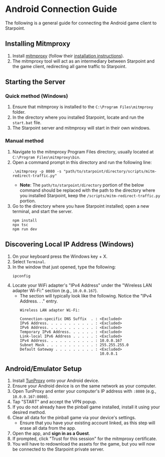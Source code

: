 # Android Connection Guide
The following is a general guide for connecting the Android game client to Starpoint.

## Installing Mitmproxy
1. Install [mitmproxy](https://mitmproxy.org) (follow their [installation instructions](https://docs.mitmproxy.org/stable/overview-installation/)).
2. The mitmproxy tool will act as an intermediary between Starpoint and the game client, redirecting all game traffic to Starpoint.

## Starting the Server
### Quick method (Windows)
1. Ensure that mitmproxy is installed to the ``C:\Program Files\mitmproxy`` folder.
2. In the directory where you installed Starpoint, locate and run the ``start.bat`` file.
3. The Starpoint server and mitmproxy will start in their own windows.
### Manual method
1. Navigate to the mitmproxy Program Files directory, usually located at ``C:\Program Files\mitmproxy\bin``.
2. Open a command prompt in this directory and run the following line:
   ```
   .\mitmproxy -p 8080 -s "path/to/starpoint/directory/scripts/mitm-redirect-traffic.py"
   ```
   - **Note**: The ``path/to/starpoint/directory`` portion of the below command should be replaced with the path to the directory where you installed Starpoint, keep the ``/scripts/mitm-redirect-traffic.py`` portion.
3. Go to the directory where you have Starpoint installed; open a new terminal, and start the server.
   ```
   npm install
   npx tsc
   npm run dev
   ```

## Discovering Local IP Address (Windows)
1. On your keyboard press the Windows key + X.
2. Select ``Terminal``.
2. In the window that just opened, type the following:
   ```
   ipconfig
   ```
3. Locate your WiFi adapter's "IPv4 Address" under the "Wireless LAN adapter Wi-Fi:" section (e.g., `10.0.0.167`).
   - The section will typically look like the following. Notice the "IPv4 Address. . ." entry.
     ```
     Wireless LAN adapter Wi-Fi:
    
     Connection-specific DNS Suffix  . : <Excluded>
     IPv6 Address. . . . . . . . . . . : <Excluded>
     IPv6 Address. . . . . . . . . . . : <Excluded>
     Temporary IPv6 Address. . . . . . : <Excluded>
     Link-local IPv6 Address . . . . . : <Excluded>
     IPv4 Address. . . . . . . . . . . : 10.0.0.167
     Subnet Mask . . . . . . . . . . . : 255.255.255.0
     Default Gateway . . . . . . . . . : <Excluded>
                                         10.0.0.1
     ```

## Android/Emulator Setup
1. Install [TunProxy](https://github.com/yogkin/HttpProxy/releases/tag/1.0.1) onto your Android device.
2. Ensure your Android device is on the same network as your computer.
3. Open TunProxy and enter your computer's IP address with `:8080` (e.g., `10.0.0.167:8080`).
4. Tap "START" and accept the VPN popup.
5. If you do not already have the pinball game installed, install it using your desired method.
6. Clear all data for the pinball game via your device's settings.
   - Ensure that you have your existing account linked, as this step will erase all data from the app.
7. Open the app, and **sign in as a Guest**.
8. If prompted, click "Trust for this session" for the mitmproxy certificate.
9. You will have to redownload the assets for the game, but you will now be connected to the Starpoint private server.